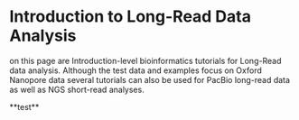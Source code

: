 # Introduction to Long-Read Data Analysis



on this page are Introduction-level bioinformatics tutorials for Long-Read data analysis. Although the test data and examples focus on Oxford Nanopore data several tutorials can also be used for PacBio long-read data as well as NGS short-read analyses.



<div class="bg-yellow-light mb-2">
  **test**
  </div>
